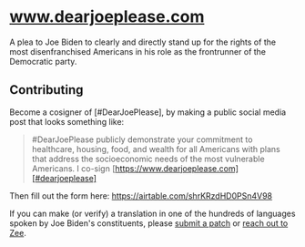 # www.dearjoeplease.com

A plea to Joe Biden to clearly and directly stand up for the rights of the most
disenfranchised Americans in his role as the frontrunner of the Democratic
party.

## Contributing

Become a cosigner of [#DearJoePlease], by making a public social media post that
looks something like:

> #DearJoePlease publicly demonstrate your commitment to healthcare, housing,
> food, and wealth for all Americans with plans that address the socioeconomic
> needs of the most vulnerable Americans. I co-sign
> [https://www.dearjoeplease.com][#dearjoeplease]

Then fill out the form here: https://airtable.com/shrKRzdHD0PSn4V98

If you can make (or verify) a translation in one of the hundreds of languages
spoken by Joe Biden's constituents, please [submit a patch] or [reach out to
Zee].

[submit a patch]:
  https://help.github.com/en/github/managing-files-in-a-repository/editing-files-in-another-users-repository
[reach out to zee]: https://www.zeespencer.com/contact.html
